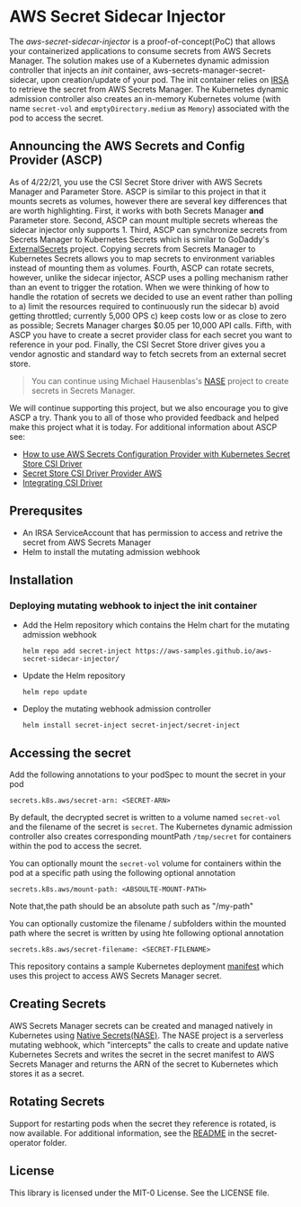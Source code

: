 # AWS Secret Sidecar Injector

The _aws-secret-sidecar-injector_ is a proof-of-concept(PoC) that allows your containerized applications to consume secrets from AWS Secrets Manager. The solution makes use of a Kubernetes dynamic admission controller that injects an _init_ container, aws-secrets-manager-secret-sidecar, upon creation/update of your pod. The init container relies on [IRSA](https://docs.aws.amazon.com/eks/latest/userguide/iam-roles-for-service-accounts.html) to retrieve the secret from AWS Secrets Manager. The Kubernetes dynamic admission controller also creates an in-memory Kubernetes volume (with name `secret-vol` and `emptyDirectory.medium` as `Memory`) associated with the pod to access the secret.

## Announcing the AWS Secrets and Config Provider (ASCP)

As of 4/22/21, you use the CSI Secret Store driver with AWS Secrets Manager and Parameter Store. ASCP is similar to this project in that it mounts secrets as volumes, however there are several key differences that are worth highlighting. First, it works with both Secrets Manager **and** Parameter store. Second, ASCP can mount multiple secrets whereas the sidecar injector only supports 1. Third, ASCP can synchronize secrets from Secrets Manager to Kubernetes Secrets which is similar to GoDaddy's [ExternalSecrets](https://github.com/external-secrets/kubernetes-external-secrets) project. Copying secrets from Secrets Manager to Kubernetes Secrets allows you to map secrets to environment variables instead of mounting them as volumes. Fourth, ASCP can rotate secrets, however, unlike the sidecar injector, ASCP uses a polling mechanism rather than an event to trigger the rotation. When we were thinking of how to handle the rotation of secrets we decided to use an event rather than polling to a) limit the resources required to continuously run the sidecar b) avoid getting throttled; currently 5,000 OPS c) keep costs low or as close to zero as possible; Secrets Manager charges $0.05 per 10,000 API calls. Fifth, with ASCP you have to create a secret provider class for each secret you want to reference in your pod. Finally, the CSI Secret Store driver gives you a vendor agnostic and standard way to fetch secrets from an external secret store. 

> You can continue using Michael Hausenblas's [NASE](https://github.com/mhausenblas/nase) project to create secrets in Secrets Manager. 

We will continue supporting this project, but we also encourage you to give ASCP a try. Thank you to all of those who provided feedback and helped make this project what it is today. For additional information about ASCP see: 

+ [How to use AWS Secrets Configuration Provider with Kubernetes Secret Store CSI Driver](https://aws.amazon.com/blogs/security/how-to-use-aws-secrets-configuration-provider-with-kubernetes-secrets-store-csi-driver/)
+ [Secret Store CSI Driver Provider AWS](https://github.com/aws/secrets-store-csi-driver-provider-aws)
+ [Integrating CSI Driver](https://docs.aws.amazon.com/secretsmanager/latest/userguide/integrating_csi_driver.html)

## Prerequsites 
- An IRSA ServiceAccount that has permission to access and retrive the secret from AWS Secrets Manager
- Helm to install the mutating admission webhook

## Installation

### Deploying mutating webhook to inject the init container 

- Add the Helm repository which contains the Helm chart for the mutating admission webhook 

  ```helm repo add secret-inject https://aws-samples.github.io/aws-secret-sidecar-injector/```

- Update the Helm repository 

  ```helm repo update```

- Deploy the mutating webhook admission controller

  ```helm install secret-inject secret-inject/secret-inject```

## Accessing the secret

Add the following annotations to your podSpec to mount the secret in your pod 

  ```secrets.k8s.aws/secret-arn: <SECRET-ARN>```
  
By default, the decrypted secret is written to a volume named `secret-vol` and the filename of the secret is `secret`. The Kubernetes dynamic admission controller also creates corresponding mountPath `/tmp/secret` for containers within the pod to access the secret.

You can optionally mount the `secret-vol` volume for containers within the pod at a specific path using the following optional annotation

  ```secrets.k8s.aws/mount-path: <ABSOULTE-MOUNT-PATH>```
  
Note that,the path should be an absolute path such as "/my-path"
  
You can optionally customize the filename / subfolders within the mounted path where the secret is written by using hte following optional annotation

   ```secrets.k8s.aws/secret-filename: <SECRET-FILENAME>```
   
This repository contains a sample Kubernetes deployment [manifest](https://github.com/aws-samples/aws-secret-sidecar-injector/blob/master/kubernetes-manifests/webserver.yaml) which uses this project to access AWS Secrets Manager secret.  

## Creating Secrets

AWS Secrets Manager secrets can be created and managed natively in Kubernetes using [Native Secrets(NASE)](https://github.com/mhausenblas/nase). The NASE project is a serverless mutating webhook, which "intercepts" the calls to create and update native Kubernetes Secrets and writes the secret in the secret manifest to AWS Secrets Manager and returns the ARN of the secret to Kubernetes which stores it as a secret.

## Rotating Secrets

Support for restarting pods when the secret they reference is rotated, is now available.  For additional information, see the [README](https://github.com/aws-samples/aws-secret-sidecar-injector/blob/master/secret-operator/README.md) in the secret-operator folder. 

## License

This library is licensed under the MIT-0 License. See the LICENSE file.

